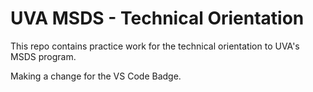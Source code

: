 # UVA MSDS - Technical Orientation

This repo contains practice work for the technical orientation to UVA's MSDS program.

Making a change for the VS Code Badge.
